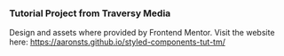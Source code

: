 ### Tutorial Project from Traversy Media
Design and assets where provided by Frontend Mentor.
Visit the website here: https://aaronsts.github.io/styled-components-tut-tm/

